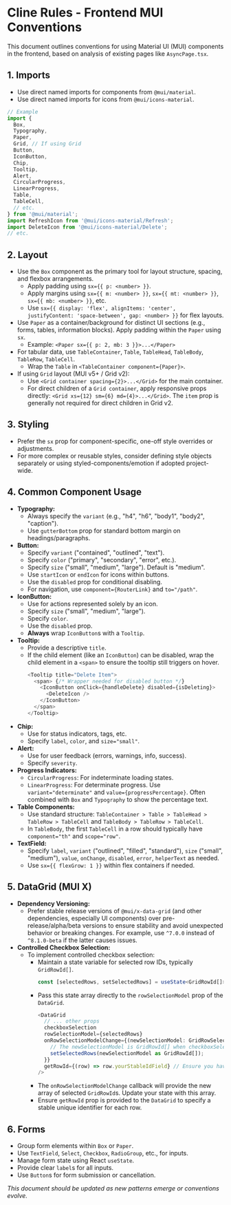 # Cline Rules - Frontend MUI Conventions

This document outlines conventions for using Material UI (MUI) components in the frontend, based on analysis of existing pages like `AsyncPage.tsx`.

## 1. Imports

- Use direct named imports for components from `@mui/material`.
- Use direct named imports for icons from `@mui/icons-material`.

```typescript
// Example
import {
  Box,
  Typography,
  Paper,
  Grid, // If using Grid
  Button,
  IconButton,
  Chip,
  Tooltip,
  Alert,
  CircularProgress,
  LinearProgress,
  Table,
  TableCell,
  // etc.
} from '@mui/material';
import RefreshIcon from '@mui/icons-material/Refresh';
import DeleteIcon from '@mui/icons-material/Delete';
// etc.
```

## 2. Layout

- Use the `Box` component as the primary tool for layout structure, spacing, and flexbox arrangements.
  - Apply padding using `sx={{ p: <number> }}`.
  - Apply margins using `sx={{ m: <number> }}`, `sx={{ mt: <number> }}`, `sx={{ mb: <number> }}`, etc.
  - Use `sx={{ display: 'flex', alignItems: 'center', justifyContent: 'space-between', gap: <number> }}` for flex layouts.
- Use `Paper` as a container/background for distinct UI sections (e.g., forms, tables, information blocks). Apply padding within the `Paper` using `sx`.
  - Example: `<Paper sx={{ p: 2, mb: 3 }}>...</Paper>`
- For tabular data, use `TableContainer`, `Table`, `TableHead`, `TableBody`, `TableRow`, `TableCell`.
  - Wrap the `Table` in `<TableContainer component={Paper}>`.
- If using `Grid` layout (MUI v5+ / Grid v2):
  - Use `<Grid container spacing={2}>...</Grid>` for the main container.
  - For direct children of a `Grid container`, apply responsive props directly: `<Grid xs={12} sm={6} md={4}>...</Grid>`. The `item` prop is generally not required for direct children in Grid v2.

## 3. Styling

- Prefer the `sx` prop for component-specific, one-off style overrides or adjustments.
- For more complex or reusable styles, consider defining style objects separately or using styled-components/emotion if adopted project-wide.

## 4. Common Component Usage

- **Typography:**
  - Always specify the `variant` (e.g., "h4", "h6", "body1", "body2", "caption").
  - Use `gutterBottom` prop for standard bottom margin on headings/paragraphs.
- **Button:**
  - Specify `variant` ("contained", "outlined", "text").
  - Specify `color` ("primary", "secondary", "error", etc.).
  - Specify `size` ("small", "medium", "large"). Default is "medium".
  - Use `startIcon` or `endIcon` for icons within buttons.
  - Use the `disabled` prop for conditional disabling.
  - For navigation, use `component={RouterLink}` and `to="/path"`.
- **IconButton:**
  - Use for actions represented solely by an icon.
  - Specify `size` ("small", "medium", "large").
  - Specify `color`.
  - Use the `disabled` prop.
  - **Always** wrap `IconButton`s with a `Tooltip`.
- **Tooltip:**
  - Provide a descriptive `title`.
  - If the child element (like an `IconButton`) can be disabled, wrap the child element in a `<span>` to ensure the tooltip still triggers on hover.
    ```typescript
    <Tooltip title="Delete Item">
      <span> {/* Wrapper needed for disabled button */}
        <IconButton onClick={handleDelete} disabled={isDeleting}>
          <DeleteIcon />
        </IconButton>
      </span>
    </Tooltip>
    ```
- **Chip:**
  - Use for status indicators, tags, etc.
  - Specify `label`, `color`, and `size="small"`.
- **Alert:**
  - Use for user feedback (errors, warnings, info, success).
  - Specify `severity`.
- **Progress Indicators:**
  - `CircularProgress`: For indeterminate loading states.
  - `LinearProgress`: For determinate progress. Use `variant="determinate"` and `value={progressPercentage}`. Often combined with `Box` and `Typography` to show the percentage text.
- **Table Components:**
  - Use standard structure: `TableContainer > Table > TableHead > TableRow > TableCell` and `TableBody > TableRow > TableCell`.
  - In `TableBody`, the first `TableCell` in a row should typically have `component="th"` and `scope="row"`.
- **TextField:**
    - Specify `label`, `variant` ("outlined", "filled", "standard"), `size` ("small", "medium"), `value`, `onChange`, `disabled`, `error`, `helperText` as needed.
    - Use `sx={{ flexGrow: 1 }}` within flex containers if needed.

## 5. DataGrid (MUI X)

- **Dependency Versioning:**
  - Prefer stable release versions of `@mui/x-data-grid` (and other dependencies, especially UI components) over pre-release/alpha/beta versions to ensure stability and avoid unexpected behavior or breaking changes. For example, use `^7.0.0` instead of `^8.1.0-beta` if the latter causes issues.
- **Controlled Checkbox Selection:**
  - To implement controlled checkbox selection:
    - Maintain a state variable for selected row IDs, typically `GridRowId[]`.
      ```typescript
      const [selectedRows, setSelectedRows] = useState<GridRowId[]>([]);
      ```
    - Pass this state array directly to the `rowSelectionModel` prop of the `DataGrid`.
      ```typescript
      <DataGrid
        // ... other props
        checkboxSelection
        rowSelectionModel={selectedRows}
        onRowSelectionModelChange={(newSelectionModel: GridRowSelectionModel) => {
          // The newSelectionModel is GridRowId[] when checkboxSelection is true
          setSelectedRows(newSelectionModel as GridRowId[]);
        }}
        getRowId={(row) => row.yourStableIdField} // Ensure you have a stable ID for rows
      />
      ```
    - The `onRowSelectionModelChange` callback will provide the new array of selected `GridRowId`s. Update your state with this array.
    - Ensure `getRowId` prop is provided to the `DataGrid` to specify a stable unique identifier for each row.

## 6. Forms

- Group form elements within `Box` or `Paper`.
- Use `TextField`, `Select`, `Checkbox`, `RadioGroup`, etc., for inputs.
- Manage form state using React `useState`.
- Provide clear `label`s for all inputs.
- Use `Button`s for form submission or cancellation.

*This document should be updated as new patterns emerge or conventions evolve.*
